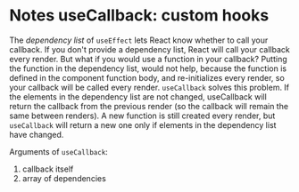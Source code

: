 # Notes useCallback: custom hooks
The *dependency list*  of `useEffect` lets React know  whether to call your callback. If you don't provide a dependency list, React will call your callback every render. But what if you would use a function in your callback? Putting the function in the dependency list, would not help, because the function is defined in the component function body, and re-initializes every render, so your callback will be called every render. `useCallback` solves this problem. If the elements in the dependency list are not changed, useCallback will return the callback from the previous render (so the callback will remain the same between renders). A new function is still created every render, but `useCallback` will return a new one only if elements in the dependency list have changed.

Arguments of `useCallback`:
1. callback itself
2. array of dependencies